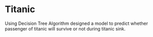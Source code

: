 # Titanic
Using Decision Tree Algorithm designed a model to predict whether passenger of titanic will survive or not during titanic sink.
